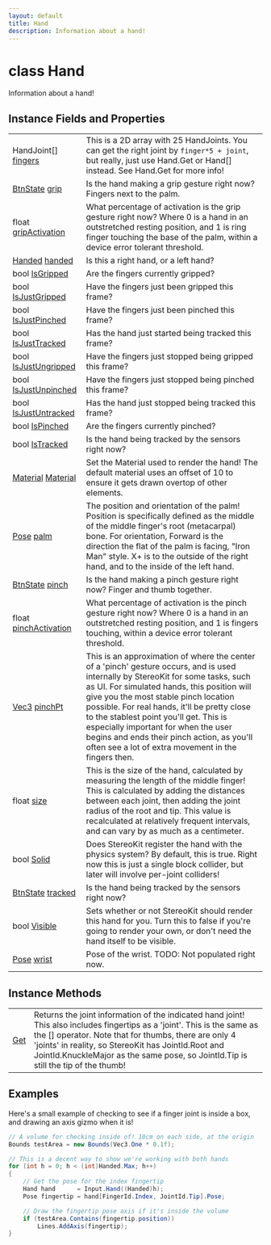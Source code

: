 ```yaml
---
layout: default
title: Hand
description: Information about a hand!
---
```

# class Hand

Information about a hand!

## Instance Fields and Properties

|  |  |
|--|--|
|HandJoint[] [fingers]({{site.url}}/Pages/StereoKit/Hand/fingers.html)|This is a 2D array with 25 HandJoints. You can get the right joint by `finger*5 + joint`, but really, just use Hand.Get or Hand[] instead. See Hand.Get for more info!|
|[BtnState]({{site.url}}/Pages/StereoKit/BtnState.html) [grip]({{site.url}}/Pages/StereoKit/Hand/grip.html)|Is the hand making a grip gesture right now? Fingers next to the palm.|
|float [gripActivation]({{site.url}}/Pages/StereoKit/Hand/gripActivation.html)|What percentage of activation is the grip gesture right now? Where 0 is a hand in an outstretched resting position, and 1 is ring finger touching the base of the palm, within a device error tolerant threshold.|
|[Handed]({{site.url}}/Pages/StereoKit/Handed.html) [handed]({{site.url}}/Pages/StereoKit/Hand/handed.html)|Is this a right hand, or a left hand?|
|bool [IsGripped]({{site.url}}/Pages/StereoKit/Hand/IsGripped.html)|Are the fingers currently gripped?|
|bool [IsJustGripped]({{site.url}}/Pages/StereoKit/Hand/IsJustGripped.html)|Have the fingers just been gripped this frame?|
|bool [IsJustPinched]({{site.url}}/Pages/StereoKit/Hand/IsJustPinched.html)|Have the fingers just been pinched this frame?|
|bool [IsJustTracked]({{site.url}}/Pages/StereoKit/Hand/IsJustTracked.html)|Has the hand just started being tracked this frame?|
|bool [IsJustUngripped]({{site.url}}/Pages/StereoKit/Hand/IsJustUngripped.html)|Have the fingers just stopped being gripped this frame?|
|bool [IsJustUnpinched]({{site.url}}/Pages/StereoKit/Hand/IsJustUnpinched.html)|Have the fingers just stopped being pinched this frame?|
|bool [IsJustUntracked]({{site.url}}/Pages/StereoKit/Hand/IsJustUntracked.html)|Has the hand just stopped being tracked this frame?|
|bool [IsPinched]({{site.url}}/Pages/StereoKit/Hand/IsPinched.html)|Are the fingers currently pinched?|
|bool [IsTracked]({{site.url}}/Pages/StereoKit/Hand/IsTracked.html)|Is the hand being tracked by the sensors right now?|
|[Material]({{site.url}}/Pages/StereoKit/Material.html) [Material]({{site.url}}/Pages/StereoKit/Hand/Material.html)|Set the Material used to render the hand! The default material uses an offset of 10 to ensure it gets drawn overtop of other elements.|
|[Pose]({{site.url}}/Pages/StereoKit/Pose.html) [palm]({{site.url}}/Pages/StereoKit/Hand/palm.html)|The position and orientation of the palm! Position is specifically defined as the middle of the middle finger's root (metacarpal) bone. For orientation, Forward is the direction the flat of the palm is facing, "Iron Man" style. X+ is to the outside of the right hand, and to the inside of the left hand.|
|[BtnState]({{site.url}}/Pages/StereoKit/BtnState.html) [pinch]({{site.url}}/Pages/StereoKit/Hand/pinch.html)|Is the hand making a pinch gesture right now? Finger and thumb together.|
|float [pinchActivation]({{site.url}}/Pages/StereoKit/Hand/pinchActivation.html)|What percentage of activation is the pinch gesture right now? Where 0 is a hand in an outstretched resting position, and 1 is fingers touching, within a device error tolerant threshold.|
|[Vec3]({{site.url}}/Pages/StereoKit/Vec3.html) [pinchPt]({{site.url}}/Pages/StereoKit/Hand/pinchPt.html)|This is an approximation of where the center of a 'pinch' gesture occurs, and is used internally by StereoKit for some tasks, such as UI. For simulated hands, this position will give you the most stable pinch location possible. For real hands, it'll be pretty close to the stablest point you'll get. This is especially important for when the user begins and ends their pinch action, as you'll often see a lot of extra movement in the fingers then.|
|float [size]({{site.url}}/Pages/StereoKit/Hand/size.html)|This is the size of the hand, calculated by measuring the length of the middle finger! This is calculated by adding the distances between each joint, then adding the joint radius of the root and tip. This value is recalculated at relatively frequent intervals, and can vary by as much as a centimeter.|
|bool [Solid]({{site.url}}/Pages/StereoKit/Hand/Solid.html)|Does StereoKit register the hand with the physics system? By default, this is true. Right now this is just a single block collider, but later will involve per-joint colliders!|
|[BtnState]({{site.url}}/Pages/StereoKit/BtnState.html) [tracked]({{site.url}}/Pages/StereoKit/Hand/tracked.html)|Is the hand being tracked by the sensors right now?|
|bool [Visible]({{site.url}}/Pages/StereoKit/Hand/Visible.html)|Sets whether or not StereoKit should render this hand for you. Turn this to false if you're going to render your own, or don't need the hand itself to be visible.|
|[Pose]({{site.url}}/Pages/StereoKit/Pose.html) [wrist]({{site.url}}/Pages/StereoKit/Hand/wrist.html)|Pose of the wrist. TODO: Not populated right now.|

## Instance Methods

|  |  |
|--|--|
|[Get]({{site.url}}/Pages/StereoKit/Hand/Get.html)|Returns the joint information of the indicated hand joint! This also includes fingertips as a 'joint'. This is the same as the [] operator. Note that for thumbs, there are only 4 'joints' in reality, so StereoKit has JointId.Root and JointId.KnuckleMajor as the same pose, so JointId.Tip is still the tip of the thumb!|

## Examples

Here's a small example of checking to see if a finger joint is inside
a box, and drawing an axis gizmo when it is!
```csharp
// A volume for checking inside of! 10cm on each side, at the origin
Bounds testArea = new Bounds(Vec3.One * 0.1f);

// This is a decent way to show we're working with both hands
for (int h = 0; h < (int)Handed.Max; h++)
{
	// Get the pose for the index fingertip
	Hand hand      = Input.Hand((Handed)h);
	Pose fingertip = hand[FingerId.Index, JointId.Tip].Pose;

	// Draw the fingertip pose axis if it's inside the volume
	if (testArea.Contains(fingertip.position))
		Lines.AddAxis(fingertip);
}
```

